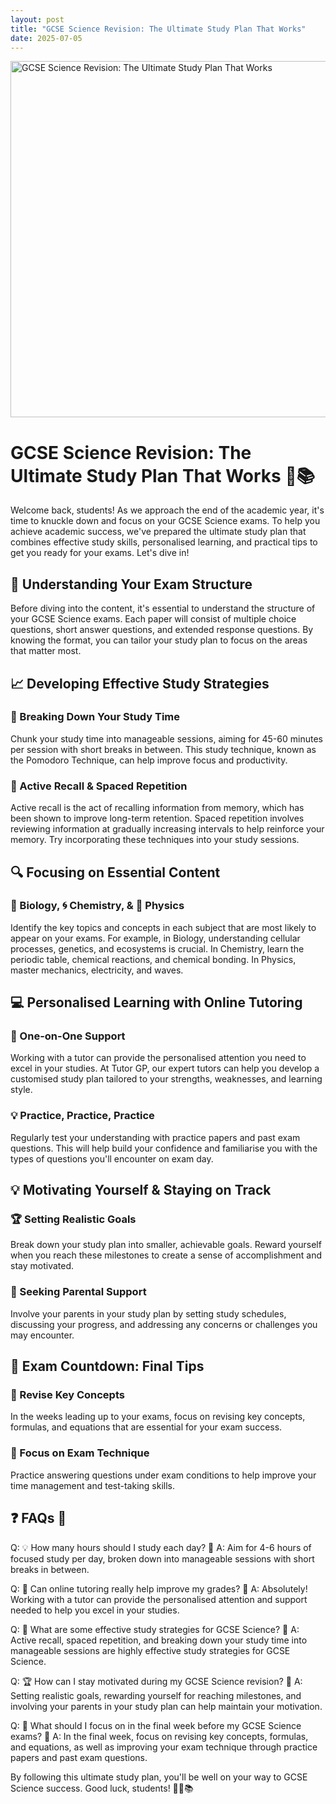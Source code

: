 ```yaml
---
layout: post
title: "GCSE Science Revision: The Ultimate Study Plan That Works"
date: 2025-07-05
---
```


<img src="https://tutorgp.github.io/blogs/images/gcse-science-revision-the-ultimate-study-plan-that-works.png" alt="GCSE Science Revision: The Ultimate Study Plan That Works" width="960" height="570">

# GCSE Science Revision: The Ultimate Study Plan That Works 🔬📚

Welcome back, students! As we approach the end of the academic year, it's time to knuckle down and focus on your GCSE Science exams. To help you achieve academic success, we've prepared the ultimate study plan that combines effective study skills, personalised learning, and practical tips to get you ready for your exams. Let's dive in!

## 🌟 Understanding Your Exam Structure

Before diving into the content, it's essential to understand the structure of your GCSE Science exams. Each paper will consist of multiple choice questions, short answer questions, and extended response questions. By knowing the format, you can tailor your study plan to focus on the areas that matter most.

## 📈 Developing Effective Study Strategies

### 📝 Breaking Down Your Study Time

Chunk your study time into manageable sessions, aiming for 45-60 minutes per session with short breaks in between. This study technique, known as the Pomodoro Technique, can help improve focus and productivity.

### 🧠 Active Recall & Spaced Repetition

Active recall is the act of recalling information from memory, which has been shown to improve long-term retention. Spaced repetition involves reviewing information at gradually increasing intervals to help reinforce your memory. Try incorporating these techniques into your study sessions.

## 🔍 Focusing on Essential Content

### 🧬 Biology, 🌀 Chemistry, & 🔋 Physics

Identify the key topics and concepts in each subject that are most likely to appear on your exams. For example, in Biology, understanding cellular processes, genetics, and ecosystems is crucial. In Chemistry, learn the periodic table, chemical reactions, and chemical bonding. In Physics, master mechanics, electricity, and waves.

## 💻 Personalised Learning with Online Tutoring

### 🤝 One-on-One Support

Working with a tutor can provide the personalised attention you need to excel in your studies. At Tutor GP, our expert tutors can help you develop a customised study plan tailored to your strengths, weaknesses, and learning style.

### 💡 Practice, Practice, Practice

Regularly test your understanding with practice papers and past exam questions. This will help build your confidence and familiarise you with the types of questions you'll encounter on exam day.

## 💡 Motivating Yourself & Staying on Track

### 🏆 Setting Realistic Goals

Break down your study plan into smaller, achievable goals. Reward yourself when you reach these milestones to create a sense of accomplishment and stay motivated.

### 🤝 Seeking Parental Support

Involve your parents in your study plan by setting study schedules, discussing your progress, and addressing any concerns or challenges you may encounter.

## 📅 Exam Countdown: Final Tips

### 📝 Revise Key Concepts

In the weeks leading up to your exams, focus on revising key concepts, formulas, and equations that are essential for your exam success.

### 🎯 Focus on Exam Technique

Practice answering questions under exam conditions to help improve your time management and test-taking skills.

## ❓ FAQs 🙋

Q: 💡 How many hours should I study each day? 🤔
A: Aim for 4-6 hours of focused study per day, broken down into manageable sessions with short breaks in between.

Q: 🤝 Can online tutoring really help improve my grades? 🤔
A: Absolutely! Working with a tutor can provide the personalised attention and support needed to help you excel in your studies.

Q: 🧬 What are some effective study strategies for GCSE Science? 🤔
A: Active recall, spaced repetition, and breaking down your study time into manageable sessions are highly effective study strategies for GCSE Science.

Q: 🏆 How can I stay motivated during my GCSE Science revision? 🤔
A: Setting realistic goals, rewarding yourself for reaching milestones, and involving your parents in your study plan can help maintain your motivation.

Q: 📝 What should I focus on in the final week before my GCSE Science exams? 🤔
A: In the final week, focus on revising key concepts, formulas, and equations, as well as improving your exam technique through practice papers and past exam questions.

By following this ultimate study plan, you'll be well on your way to GCSE Science success. Good luck, students! 🤞🔬📚
